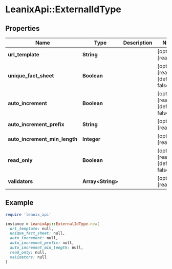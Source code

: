 # LeanixApi::ExternalIdType

## Properties

| Name | Type | Description | Notes |
| ---- | ---- | ----------- | ----- |
| **url_template** | **String** |  | [optional][readonly] |
| **unique_fact_sheet** | **Boolean** |  | [optional][readonly][default to false] |
| **auto_increment** | **Boolean** |  | [optional][readonly][default to false] |
| **auto_increment_prefix** | **String** |  | [optional][readonly] |
| **auto_increment_min_length** | **Integer** |  | [optional][readonly] |
| **read_only** | **Boolean** |  | [optional][readonly][default to false] |
| **validators** | **Array&lt;String&gt;** |  | [optional][readonly] |

## Example

```ruby
require 'leanix_api'

instance = LeanixApi::ExternalIdType.new(
  url_template: null,
  unique_fact_sheet: null,
  auto_increment: null,
  auto_increment_prefix: null,
  auto_increment_min_length: null,
  read_only: null,
  validators: null
)
```

